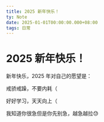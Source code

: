 ```yaml
---
title: 2025 新年快乐！
ty: Note
date: 2025-01-01T00:00:00.000+08:00
tags: 日常
---
```

# 2025 新年快乐！

新年快乐，2025 年对自己的愿望是：

戒骄戒躁，不要内耗（

好好学习，天天向上（

我知道你很急但是你先别急，越急越拉😓
